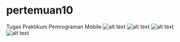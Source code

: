 # pertemuan10
Tugas Praktikum Pemrograman Mobile
![alt text](https://Rollerturtle/tugas-6-Pemrograman_Mobile/blob/main/CreateData.png?raw=true)
![alt text](https://Rollerturtle/tugas-6-Pemrograman_Mobile/blob/main/ReadData.png?raw=true)
![alt text](https://Rollerturtle/tugas-6-Pemrograman_Mobile/blob/main/UpdateData.png?raw=true)
![alt text](https://Rollerturtle/tugas-6-Pemrograman_Mobile/blob/main/DeleteData.png?raw=true)

